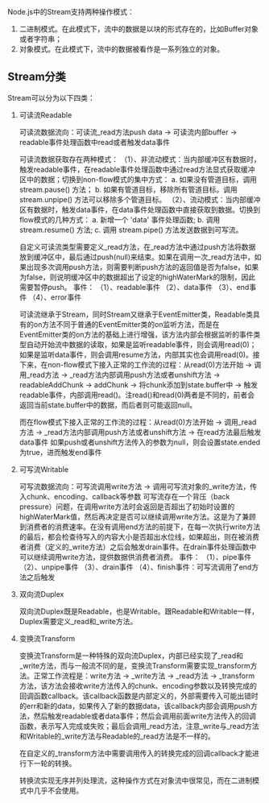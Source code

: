 Node.js中的Stream支持两种操作模式：

1. 二进制模式。在此模式下，流中的数据是以块的形式存在的，比如Buffer对象或者字符串；
2. 对象模式。在此模式下，流中的数据被看作是一系列独立的对象。

## Stream分类

Stream可以分为以下四类：

1. 可读流Readable
   
   可读流数据流向：可读流_read方法push data -> 可读流内部buffer -> readable事件处理函数中read或者触发data事件

   可读流数据获取存在两种模式：
   （1）、非流动模式：当内部缓冲区有数据时，触发readable事件，在readable事件处理函数中通过read方法显式获取缓冲区中的数据；切换到non-flow模式的集中方式：
   a. 如果没有管道目标，调用 stream.pause() 方法；
   b. 如果有管道目标，移除所有管道目标。调用 stream.unpipe() 方法可以移除多个管道目标。
   （2）、流动模式：当内部缓冲区有数据时，触发data事件，在data事件处理函数中直接获取到数据。切换到flow模式的几种方式：
   a. 新增一个 'data' 事件处理函数;
   b. 调用 stream.resume() 方法;
   c. 调用 stream.pipe() 方法发送数据到可写流。

   自定义可读流类型需要定义_read方法，在_read方法中通过push方法将数据放到缓冲区中，最后通过push(null)来结束。如果在调用一次_read方法中，如果出现多次调用push方法，则需要判断push方法的返回值是否为false，如果为false，则说明缓冲区中的数据超出了设定的highWaterMark的限制，因此需要暂停push。
   事件：
   （1）、readable事件
   （2）、data事件
   （3）、end事件
   （4）、error事件

   可读流继承于Stream，同时Stream又继承于EventEmitter类，Readable类具有的on方法不同于普通的EventEmitter类的on监听方法，而是在EventEmitter类的on方法的基础上进行增强，该方法内部会根据监听的事件类型自动开始流中数据的读取，如果是监听readable事件，则会调用read(0)；如果是监听data事件，则会调用resume方法，内部其实也会调用read(0)。接下来，在non-flow模式下接入正常的工作流的过程：从read(0)方法开始 -> 调用_read方法 -> _read方法内部调用push方法或者unshift方法 -> readableAddChunk -> addChunk -> 将chunk添加到state.buffer中 -> 触发readable事件，内部调用read()。注read()和read(0)两者是不同的，前者会返回当前state.buffer中的数据，而后者则可能返回null。

   而在flow模式下接入正常的工作流的过程：从read(0)方法开始 -> 调用_read方法 -> _read方法内部调用push方法或者unshift方法 -> 在read方法最后触发data事件
   如果push或者unshift方法传入的参数为null，则会设置state.ended为true，进而触发end事件

2. 可写流Writable
   
   可写流数据流向：可写流调用write方法 -> 调用可写流对象的_write方法，传入chunk、encoding、callback等参数
   可写流存在一个背压（back pressure）问题，在调用write方法时会返回是否超出了初始时设置的highWaterMark值，然后再决定是否可以继续调用write方法。这是为了兼顾到消费者的消费速率。在没有调用end方法的前提下，在每一次执行write方法的最后，都会检查待写入的内容大小是否超出水位线，如果超出，则在被消费者消费（定义的_write方法）之后会触发drain事件。在drain事件处理函数中可以继续调用write方法，提供数据供消费者消费。
   事件：
   （1）、pipe事件
   （2）、unpipe事件
   （3）、drain事件
   （4）、finish事件：可写流调用了end方法之后触发
  
3. 双向流Duplex
   
   双向流Duplex既是Readable，也是Writable。跟Readable和Writable一样，Duplex需要定义_read和_write方法。

4. 变换流Transform
   
   变换流Transform是一种特殊的双向流Duplex，内部已经实现了_read和_write方法，而与一般流不同的是，变换流Transform需要实现_transform方法。正常工作流程是：write方法 -> _write方法 -> _read方法 -> _transform方法，该方法会接收write方法传入的chunk、encoding参数以及转换完成的回调函数callback。该callback函数是内部定义的，外部需要传入可能出错时的err和新的data，如果传入了新的数据data，该callback内部会调用push方法，然后触发readable或者data事件；然后会调用前面write方法传入的回调函数，表示写入完成或失败；最后会调用_read方法，注意_write与_read方法和Writable的_write方法与Readable的_read方法是不一样的。

   在自定义的_transform方法中需要调用传入的转换完成的回调callback才能进行下一轮的转换。

   转换流实现无序并列处理流，这种操作方式在对象流中很常见，而在二进制模式中几乎不会使用。
   